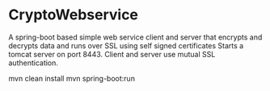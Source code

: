 # CryptoWebservice
A spring-boot based simple web service client and server that encrypts and decrypts data and runs over SSL using self signed certificates
Starts a tomcat server on port 8443. Client and server use mutual SSL authentication.


mvn clean install
mvn spring-boot:run
